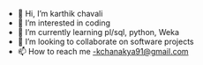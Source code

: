 - 👋 Hi, I’m karthik chavali
- 👀 I’m interested in coding
- 🌱 I’m currently learning pl/sql, python, Weka
- 💞️ I’m looking to collaborate on software projects
- 📫 How to reach me -kchanakya91@gmail.com

<!---
kchanakya91/kchanakya91 is a ✨ special ✨ repository because its `README.md` (this file) appears on your GitHub profile.
You can click the Preview link to take a look at your changes.
--->
